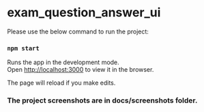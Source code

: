 # exam_question_answer_ui

Please use the below command to run the project:

### `npm start`

Runs the app in the development mode.\
Open [http://localhost:3000](http://localhost:3000) to view it in the browser.

The page will reload if you make edits.

### The project screenshots are in docs/screenshots folder.